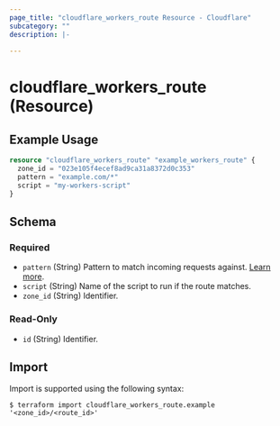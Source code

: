 ```yaml
---
page_title: "cloudflare_workers_route Resource - Cloudflare"
subcategory: ""
description: |-
  
---
```


# cloudflare_workers_route (Resource)



## Example Usage

```terraform
resource "cloudflare_workers_route" "example_workers_route" {
  zone_id = "023e105f4ecef8ad9ca31a8372d0c353"
  pattern = "example.com/*"
  script = "my-workers-script"
}
```

<!-- schema generated by tfplugindocs -->
## Schema

### Required

- `pattern` (String) Pattern to match incoming requests against. [Learn more](https://developers.cloudflare.com/workers/configuration/routing/routes/#matching-behavior).
- `script` (String) Name of the script to run if the route matches.
- `zone_id` (String) Identifier.

### Read-Only

- `id` (String) Identifier.

## Import

Import is supported using the following syntax:

```shell
$ terraform import cloudflare_workers_route.example '<zone_id>/<route_id>'
```
